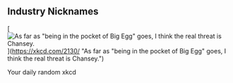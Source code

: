 ## Industry Nicknames
[![As far as "being in the pocket of Big Egg" goes, I think the real threat is Chansey.](https://imgs.xkcd.com/comics/industry_nicknames.png)](https://xkcd.com/2130/ "As far as "being in the pocket of Big Egg" goes, I think the real threat is Chansey.")

Your daily random xkcd
